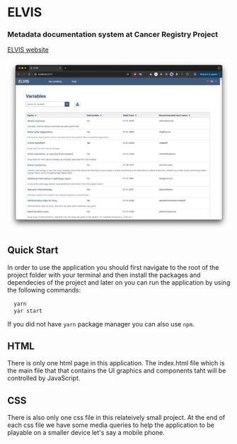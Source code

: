 # ELVIS

### Metadata documentation system at Cancer Registry Project

[ELVIS website](https://metadata.kreftregisteret.no/variables)


<img src="src/images/app.png" alt="app" />

## Quick Start

In order to use the application you should first navigate to the root of the project folder with your terminal and then install the packages and dependecies of the project and later on you can run the application by using the following commands:

```
  yarn
  yar start
```

If you did not have `yarn` package manager you can also use `npm`. 


## HTML

There is only one html page in this application. The index.html file which is the main file that that contains the UI graphics and components taht will be controlled by JavaScript.

## CSS

There is also only one css file in this relateively small project. At the end of each css file we have some media queries to help the application to be playable on a smaller device let's say a mobile phone. 
